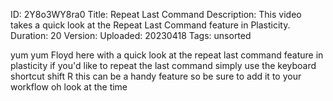 ID: 2Y8o3WY8ra0
Title: Repeat Last Command
Description: This video takes a quick look at the Repeat Last Command feature in Plasticity.
Duration: 20
Version: 
Uploaded: 20230418
Tags: unsorted

yum yum
Floyd here with a quick look at the
repeat last command feature in
plasticity if you'd like to repeat the
last command simply use the keyboard
shortcut shift R this can be a handy
feature so be sure to add it to your
workflow oh look at the time
